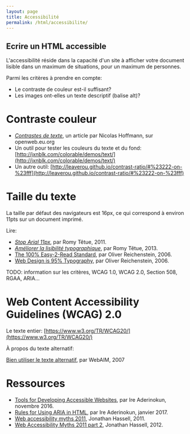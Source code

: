 ```yaml
---
layout: page
title: Accessibilité
permalink: /html/accessibilite/
---
```


Ecrire un HTML accessible
-------

L'accessibilité réside dans la capacité d'un site à afficher votre document lisible dans un maximum de situations, pour un maximum de personnes.

Parmi les critères à prendre en compte:
- Le contraste de couleur est-il suffisant?
- Les images ont-elles un texte descriptif (balise alt)?

Contraste couleur
===

- *[Contrastes de texte](http://openweb.eu.org/articles/accessibilite_contrastes_textes_sites)*, un article par  Nicolas Hoffmann, sur openweb.eu.org
- Un outil pour tester les couleurs du texte et du fond: [http://jxnblk.com/colorable/demos/text/](http://jxnblk.com/colorable/demos/text/)
- Un autre outil: [http://leaverou.github.io/contrast-ratio/#%23222-on-%23fff](http://leaverou.github.io/contrast-ratio/#%23222-on-%23fff)

Taille du texte
===

La taille par défaut des navigateurs est 16px, ce qui correspond à environ 11pts sur un document imprimé.

Lire: 

- *[Stop Arial 11px](http://romy.tetue.net/stop-arial-11px?lang=fr)*, par Romy Têtue, 2011.
- *[Améliorer la lisibilité typographique](http://romy.tetue.net/ameliorer-lisibilite-typographique?lang=fr)*, par Romy Têtue, 2013.
- [The 100% Easy-2-Read Standard](https://ia.net/know-how/100e2r), par Oliver Reichenstein, 2006.
- [Web Design is 95% Typography](https://ia.net/know-how/the-web-is-all-about-typography-period), par Oliver Reichenstein, 2006.

TODO: information sur les critères, WCAG 1.0, WCAG 2.0, Section 508, RGAA, ARIA...

Web Content Accessibility Guidelines (WCAG) 2.0
===

Le texte entier: [https://www.w3.org/TR/WCAG20/](https://www.w3.org/TR/WCAG20/)

À propos du texte alternatif:

[Bien utiliser le texte alternatif](http://www.pompage.net/traduction/Bien-utiliser-le-texte-alternatif), par WebAIM, 2007

Ressources
===

* [Tools for Developing Accessible Websites](https://bitsofco.de/tools-for-developing-accessible-websites/), par Ire Aderinokun, novembre 2016.
* [Rules for Using ARIA in HTML](https://bitsofco.de/rules-for-using-aria-in-html/), par Ire Aderinokun, janvier 2017.
* [Web accessibility myths 2011](http://www.hassellinclusion.com/2011/12/accessibility-myths-2011/), Jonathan Hassell, 2011.
* [Web Accessibility Myths 2011 part 2](http://www.hassellinclusion.com/2012/01/web-accessibility-myths-2011-part2/), Jonathan Hassell, 2012.